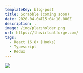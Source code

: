 ```yaml
---
templateKey: blog-post
title: Scrabble (coming soon)
date: 2020-04-04T15:04:10.000Z
description: .
image: /img/placeholder.png
url: https://thevirtualforge.com/
tags:
  - React 16.8+ (Hooks)
  - Typescript
  - Redux
---
```


![](/img/placeholder.png)
